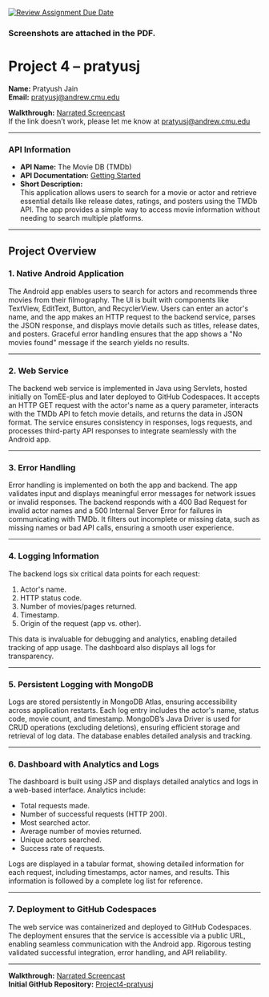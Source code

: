 [![Review Assignment Due Date](https://classroom.github.com/assets/deadline-readme-button-22041afd0340ce965d47ae6ef1cefeee28c7c493a6346c4f15d667ab976d596c.svg)](https://classroom.github.com/a/JRWw4q8L)

### Screenshots are attached in the PDF.
# Project 4 – pratyusj

**Name:** Pratyush Jain  
**Email:** pratyusj@andrew.cmu.edu  

**Walkthrough:** [Narrated Screencast](https://youtu.be/8zqges5eskQ)  
If the link doesn’t work, please let me know at pratyusj@andrew.cmu.edu  

---

### **API Information**
- **API Name:** The Movie DB (TMDb)  
- **API Documentation:** [Getting Started](https://developer.themoviedb.org/docs/getting-started)  
- **Short Description:**  
  This application allows users to search for a movie or actor and retrieve essential details like release dates, ratings, and posters using the TMDb API. The app provides a simple way to access movie information without needing to search multiple platforms.

---

## **Project Overview**

### **1. Native Android Application**  
The Android app enables users to search for actors and recommends three movies from their filmography. The UI is built with components like TextView, EditText, Button, and RecyclerView. Users can enter an actor's name, and the app makes an HTTP request to the backend service, parses the JSON response, and displays movie details such as titles, release dates, and posters. Graceful error handling ensures that the app shows a "No movies found" message if the search yields no results.

---

### **2. Web Service**  
The backend web service is implemented in Java using Servlets, hosted initially on TomEE-plus and later deployed to GitHub Codespaces. It accepts an HTTP GET request with the actor's name as a query parameter, interacts with the TMDb API to fetch movie details, and returns the data in JSON format. The service ensures consistency in responses, logs requests, and processes third-party API responses to integrate seamlessly with the Android app.

---

### **3. Error Handling**  
Error handling is implemented on both the app and backend. The app validates input and displays meaningful error messages for network issues or invalid responses. The backend responds with a 400 Bad Request for invalid actor names and a 500 Internal Server Error for failures in communicating with TMDb. It filters out incomplete or missing data, such as missing names or bad API calls, ensuring a smooth user experience.

---

### **4. Logging Information**  
The backend logs six critical data points for each request:  
1. Actor's name.  
2. HTTP status code.  
3. Number of movies/pages returned.  
4. Timestamp.  
5. Origin of the request (app vs. other).  

This data is invaluable for debugging and analytics, enabling detailed tracking of app usage. The dashboard also displays all logs for transparency.

---

### **5. Persistent Logging with MongoDB**  
Logs are stored persistently in MongoDB Atlas, ensuring accessibility across application restarts. Each log entry includes the actor's name, status code, movie count, and timestamp. MongoDB’s Java Driver is used for CRUD operations (excluding deletions), ensuring efficient storage and retrieval of log data. The database enables detailed analysis and tracking.

---

### **6. Dashboard with Analytics and Logs**  
The dashboard is built using JSP and displays detailed analytics and logs in a web-based interface. Analytics include:  
- Total requests made.  
- Number of successful requests (HTTP 200).  
- Most searched actor.  
- Average number of movies returned.  
- Unique actors searched.  
- Success rate of requests.  

Logs are displayed in a tabular format, showing detailed information for each request, including timestamps, actor names, and results. This information is followed by a complete log list for reference.

---

### **7. Deployment to GitHub Codespaces**  
The web service was containerized and deployed to GitHub Codespaces. The deployment ensures that the service is accessible via a public URL, enabling seamless communication with the Android app. Rigorous testing validated successful integration, error handling, and API reliability.

---

**Walkthrough:** [Narrated Screencast](https://youtu.be/8zqges5eskQ)  
**Initial GitHub Repository:** [Project4-pratyusj](https://github.com/pratyushjain99/Project4-pratyusj)  
